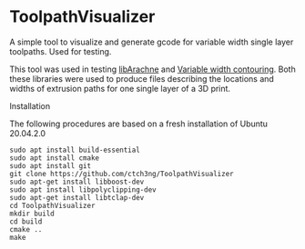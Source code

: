 # ToolpathVisualizer
A simple tool to visualize and generate gcode for variable width single layer toolpaths. Used for testing.

This tool was used in testing [libArachne](https://github.com/Ultimaker/libarachne) and [Variable width contouring](https://github.com/mfx-inria/Variable-width-contouring).
Both these libraries were used to produce files describing the locations and widths of extrusion paths for one single layer of a 3D print. 

Installation

The following procedures are based on a fresh installation of Ubuntu 20.04.2.0

```
sudo apt install build-essential 
sudo apt install cmake 
sudo apt install git
git clone https://github.com/ctch3ng/ToolpathVisualizer
sudo apt-get install libboost-dev
sudo apt install libpolyclipping-dev
sudo apt-get install libtclap-dev
cd ToolpathVisualizer
mkdir build
cd build
cmake ..
make
```
